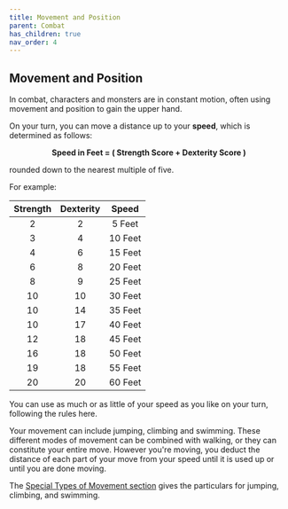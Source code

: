 ```yaml
---
title: Movement and Position
parent: Combat
has_children: true
nav_order: 4
---
```


## Movement and Position
In combat, characters and monsters are in constant motion, often using movement and position to gain the upper hand.

On your turn, you can move a distance up to your **speed**, which is determined as follows:

<center><strong>Speed in Feet = ( Strength Score + Dexterity Score )</strong></center>

rounded down to the nearest multiple of five.

For example:

| Strength | Dexterity | Speed |
|:--------:|:---------:|:-----:|
| 2 | 2 | 5 Feet |
| 3 | 4 | 10 Feet |
| 4 | 6 | 15 Feet |
| 6 | 8 | 20 Feet |
| 8 | 9 | 25 Feet |
| 10 | 10 | 30 Feet |
| 10 | 14 | 35 Feet |
| 10 | 17 | 40 Feet |
| 12 | 18 | 45 Feet |
| 16 | 18 | 50 Feet |
| 19 | 18 | 55 Feet |
| 20 | 20 | 60 Feet |

You can use as much or as little of your speed as you like on your turn, following the rules here.

Your movement can include jumping, climbing and swimming. These different modes of movement can be combined with walking, or they can constitute your entire move. However you're moving, you deduct the distance of each part of your move from your speed until it is used up or until you are done moving.

The [Special Types of Movement section](https://stormchaserroleplaying.com/stormchaserRPG/Adventuring/Movement/SpecialTypesofMovement/) gives the particulars for jumping, climbing, and swimming.
